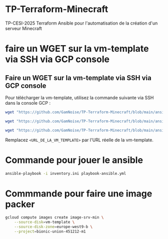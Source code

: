 # TP-Terraform-Minecraft
TP-CESI-2025 Terraform Ansible pour l'automatisation de la création d'un serveur Minecraft

# faire un WGET sur la vm-template via SSH via GCP console
## Faire un WGET sur la vm-template via SSH via GCP console

Pour télécharger la vm-template, utilisez la commande suivante via SSH dans la console GCP :

```sh
wget "https://github.com/GamNoise/TP-Terraform-Minecraft/blob/main/ansible/playbook-ansible.yml"

wget "https://github.com/GamNoise/TP-Terraform-Minecraft/blob/main/ansible/inventory.ini"

wget "https://github.com/GamNoise/TP-Terraform-Minecraft/blob/main/ansible/ansible.cfg"
```

Remplacez `<URL_DE_LA_VM_TEMPLATE>` par l'URL réelle de la vm-template.
# Commande pour jouer le ansible 
```sh
ansible-playbook -i inventory.ini playbook-ansible.yml
```


# Commmande pour faire une image packer 
```sh
gcloud compute images create image-srv-min \
    --source-disk=vm-template \
    --source-disk-zone=europe-west9-b \
    --project=bionic-union-451212-m1
```
